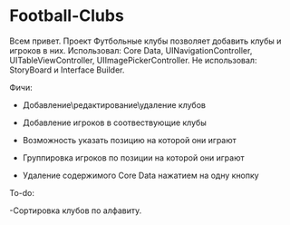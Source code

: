 # Football-Clubs

Всем привет. Проект Футбольные клубы позволяет добавить клубы и игроков в них. 
Использовал: Core Data, UINavigationController, UITableViewController, UIImagePickerController. 
Не использовал: StoryBoard и Interface Builder.

Фичи:

- Добавление\редактирование\удаление клубов

- Добавление игроков в соотвествующие клубы

- Возможность указать позицию на которой они играют

- Группировка игроков по позиции на которой они играют

- Удаление содержимого Core Data нажатием на одну кнопку


To-do:

-Сортировка клубов по алфавиту.
